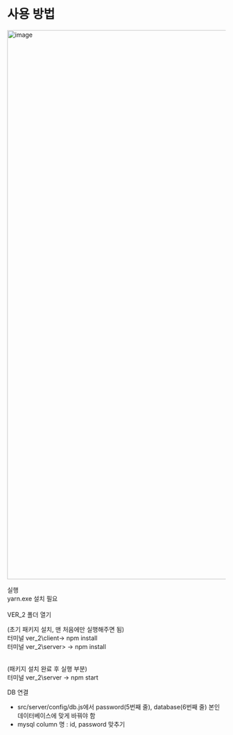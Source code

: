 # 사용 방법
<img width="1267" alt="image" src="https://user-images.githubusercontent.com/87406080/218004061-74898bc5-e254-4524-9764-204339d16ab0.png">

실행 <br>
yarn.exe 설치 필요 <br>
<br>
VER_2 폴더 열기<br>

(초기 패키지 설치, 맨 처음에만 실행해주면 됨)<br>
터미널 ver_2\client-> npm install <br>
터미널 ver_2\server> -> npm install

<br>
(패키지 설치 완료 후 실행 부분)<br>
터미널 ver_2\server -> npm start

DB 연결<br>
- src/server/config/db.js에서 password(5번째 줄), database(6번째 줄) 본인 데이터베이스에 맞게 바꿔야 함 <br>
- mysql column 명 : id, password 맞추기
